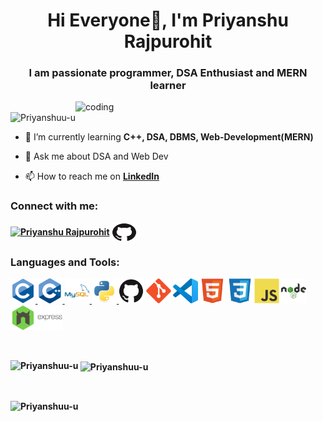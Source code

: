
<h1 align="center">Hi Everyone👋, I'm Priyanshu Rajpurohit</h1>
<h3 align="center">I am passionate programmer, DSA Enthusiast and MERN learner</h3>
<img align="right" alt="coding" width="400"  src="https://miro.medium.com/v2/resize:fit:1400/format:webp/1*wNGxHlTCsH9zU90WDouoDQ.gif">

<p align="left"> <img src="https://komarev.com/ghpvc/?username=Priyanshuu-u&label=Profile%20views&color=0e75b6&style=flat" alt="Priyanshuu-u" /> </p>



- 🌱 I’m currently learning **C++, DSA, DBMS, Web-Development(MERN)**

- 💬 Ask me about DSA and Web Dev

- 📫 How to reach me on <a href = "https://www.linkedin.com/in/priyanshurajpurohit/" target = "_blank"><b>LinkedIn<b></a>


<h3 align="left">Connect with me:</h3>

<p align="left">
<a href="https://www.linkedin.com/in/priyanshurajpurohit/" target="blank"><img align="center" src="https://raw.githubusercontent.com/rahuldkjain/github-profile-readme-generator/master/src/images/icons/Social/linked-in-alt.svg" alt="Priyanshu Rajpurohit" height="30" width="40" /></a>
<a href="https://github.com/Priyanshuu-u" target="blank"><img align="center" src="https://raw.githubusercontent.com/devicons/devicon/55609aa5bd817ff167afce0d965585c92040787a/icons/github/github-original.svg" alt="Google developer profile" height="30" width="40" /></a>
</p>

<h3 align="left">Languages and Tools:</h3>
<p align="left">
  
</a> <a href="https://www.cprogramming.com/" target="_blank" rel="noreferrer"> <img src="https://raw.githubusercontent.com/devicons/devicon/master/icons/c/c-original.svg" alt="c" width="40" height="40"/> </a> 
<a href="https://www.w3schools.com/cpp/" target="_blank" rel="noreferrer"> <img src="https://raw.githubusercontent.com/devicons/devicon/master/icons/cplusplus/cplusplus-original.svg" alt="cplusplus" width="40" height="40"/> </a> 
<a href="https://www.mysql.com/" target="_blank" rel="noreferrer"> <img src="https://raw.githubusercontent.com/devicons/devicon/master/icons/mysql/mysql-original-wordmark.svg" alt="mysql" width="40" height="40"/> </a> 
<a href="https://www.python.org" target="_blank" rel="noreferrer"> <img src="https://raw.githubusercontent.com/devicons/devicon/master/icons/python/python-original.svg" alt="python" width="40" height="40"/> </a>
<a href="https://github.com/Priyanshuu-u" target="blank"><img src="https://raw.githubusercontent.com/devicons/devicon/55609aa5bd817ff167afce0d965585c92040787a/icons/github/github-original.svg" alt="github profile" height="40" width="40" /></a>
<a href="https://github.com/Priyanshuu-u" target="blank"><img src="https://raw.githubusercontent.com/devicons/devicon/55609aa5bd817ff167afce0d965585c92040787a/icons/git/git-original.svg" alt="git" height="40" width="40" /></a>
<a href="https://code.visualstudio.com/" target="blank"><img src="https://raw.githubusercontent.com/devicons/devicon/55609aa5bd817ff167afce0d965585c92040787a/icons/vscode/vscode-original.svg" alt="git" height="40" width="40" /></a>
<a href="https://www.w3schools.com/html/" target="blank"><img src="https://raw.githubusercontent.com/devicons/devicon/6910f0503efdd315c8f9b858234310c06e04d9c0/icons/html5/html5-original.svg" alt="git" height="40" width="40" /></a>
<a href="https://developer.mozilla.org/en-US/docs/Web/CSS" target="blank"><img src="https://raw.githubusercontent.com/devicons/devicon/6910f0503efdd315c8f9b858234310c06e04d9c0/icons/css3/css3-original.svg" alt="git" height="40" width="40" /></a>
<a href="https://developer.mozilla.org/en-US/docs/Web/JavaScript" target="blank"><img src="https://raw.githubusercontent.com/devicons/devicon/6910f0503efdd315c8f9b858234310c06e04d9c0/icons/javascript/javascript-original.svg" alt="git" height="40" width="40" /></a>
<img src="https://raw.githubusercontent.com/devicons/devicon/6910f0503efdd315c8f9b858234310c06e04d9c0/icons/nodejs/nodejs-original-wordmark.svg" alt="git" height="40" width="40" />
<img src="https://raw.githubusercontent.com/devicons/devicon/6910f0503efdd315c8f9b858234310c06e04d9c0/icons/nodemon/nodemon-original.svg" alt="git" height="40" width="40" />
<img src="https://raw.githubusercontent.com/devicons/devicon/6910f0503efdd315c8f9b858234310c06e04d9c0/icons/express/express-original-wordmark.svg" alt="git" height="40" width="40" />







</p>

<br>

<p><img align="left" src="https://github-readme-stats.vercel.app/api/top-langs?username=Priyanshuu-u&show_icons=true&locale=en&layout=compact" alt="Priyanshuu-u" /></p>

<p>&nbsp;<img align="center" src="https://github-readme-stats.vercel.app/api?username=Priyanshuu-u&show_icons=true&locale=en" alt="Priyanshuu-u" /></p>

<br>

<p><img align="center" src="https://github-readme-streak-stats.herokuapp.com/?user=Priyanshuu-u&" alt="Priyanshuu-u" /></p>
